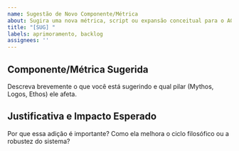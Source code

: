 ```yaml
---
name: Sugestão de Novo Componente/Métrica
about: Sugira uma nova métrica, script ou expansão conceitual para o AGI-GAIA-TECHNE.
title: "[SUG] "
labels: aprimoramento, backlog
assignees: ''
---
```

## Componente/Métrica Sugerida
Descreva brevemente o que você está sugerindo e qual pilar (Mythos, Logos, Ethos) ele afeta.
## Justificativa e Impacto Esperado
Por que essa adição é importante? Como ela melhora o ciclo filosófico ou a robustez do sistema?
